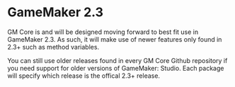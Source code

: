 # GameMaker 2.3

GM Core is and will be designed moving forward to best fit use in GameMaker 2.3. As such, it will make use of newer features only found in 2.3+ such as method variables.

You can still use older releases found in every GM Core Github repository if you need support for older versions of GameMaker: Studio. Each package will specify which release is the offical 2.3+ release.

